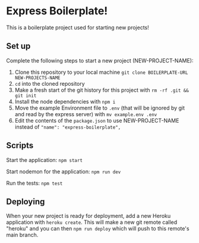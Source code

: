 # Express Boilerplate!

This is a boilerplate project used for starting new projects!

## Set up

Complete the following steps to start a new project (NEW-PROJECT-NAME):

1. Clone this repository to your local machine `git clone BOILERPLATE-URL NEW-PROJECTS-NAME`
2. `cd` into the cloned repository
3. Make a fresh start of the git history for this project with `rm -rf .git && git init`
4. Install the node dependencies with `npm i`
5. Move the example Environment file to `.env` (that will be ignored by git and read by the express server) with `mv example.env .env`
6. Edit the contents of the `package.json` to use NEW-PROJECT-NAME instead of `"name": "express-boilerplate",`

## Scripts

Start the application: `npm start`

Start nodemon for the application: `npm run dev`

Run the tests: `npm test`

## Deploying

When your new project is ready for deployment, add a new Heroku application with `heroku create`. This will make a new git remote called "heroku" and you can then `npm run deploy` which will push to this remote's main branch.